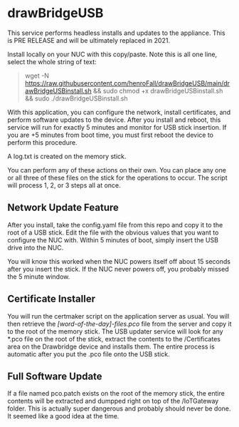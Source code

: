# drawBridgeUSB
This service performs headless installs and updates to the appliance. This is PRE RELEASE and will be ultimately replaced in 2021. 

Install locally on your NUC with this copy/paste. 
Note this is all one line, select the whole string of text:

> wget -N https://raw.githubusercontent.com/henroFall/drawBridgeUSB/main/drawBridgeUSBinstall.sh && sudo chmod +x drawBridgeUSBinstall.sh && sudo ./drawBridgeUSBinstall.sh

With this application, you can configure the network, install certificates, and perform software updates to the device. After you install and reboot, this service will run for exactly 5 minutes and monitor for USB stick insertion. If you are +5 minutes from boot time, you must first reboot the device to perform this procedure. 

A log.txt is created on the memory stick.

You can perform any of these actions on their own. You can place any one or all three of these files on the stick for the operations to occur. The script will process 1, 2, or 3 steps all at once. 

## Network Update Feature
After you install, take the config.yaml file from this repo and copy it to the root of a USB stick. Edit the file with the obvious values that you want to configure the NUC with. Within 5 minutes of boot, simply insert the USB drive into the NUC. 

You will know this worked when the NUC powers itself off about 15 seconds after you insert the stick. If the NUC never powers off, you probably missed the 5 minute window.

## Certificate Installer
You will run the certmaker script on the application server as usual. You will then retrieve the _[word-of-the-day]-files.pco_ file from the server and copy it to the root of the memory stick.
The USB updater service will look for any *.pco file on the root of the stick, extract the contents to the /Certificates area on the Drawbridge device and installs them. The entire process is automatic after you put the .pco file onto the USB stick.

## Full Software Update
If a file named pco.patch exists on the root of the memory stick, the entire contents will be extracted and dumpped right on top of the /IoTGateway folder. This is actually super dangerous and probably should never be done. It seemed like a good idea at the time.
 
